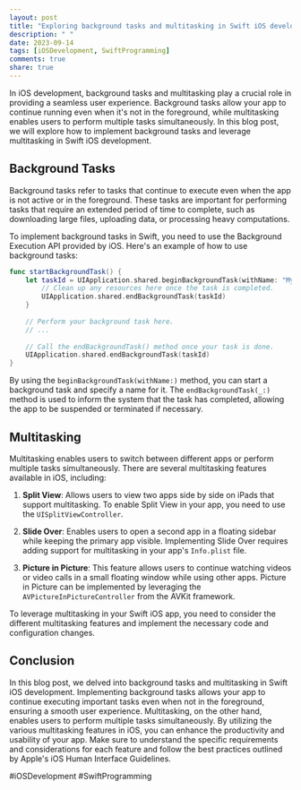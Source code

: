 ```yaml
---
layout: post
title: "Exploring background tasks and multitasking in Swift iOS development"
description: " "
date: 2023-09-14
tags: [iOSDevelopment, SwiftProgramming]
comments: true
share: true
---
```


In iOS development, background tasks and multitasking play a crucial role in providing a seamless user experience. Background tasks allow your app to continue running even when it's not in the foreground, while multitasking enables users to perform multiple tasks simultaneously. In this blog post, we will explore how to implement background tasks and leverage multitasking in Swift iOS development.

## Background Tasks

Background tasks refer to tasks that continue to execute even when the app is not active or in the foreground. These tasks are important for performing tasks that require an extended period of time to complete, such as downloading large files, uploading data, or processing heavy computations.

To implement background tasks in Swift, you need to use the Background Execution API provided by iOS. Here's an example of how to use background tasks:

```swift
func startBackgroundTask() {
    let taskId = UIApplication.shared.beginBackgroundTask(withName: "MyBackgroundTask") {
        // Clean up any resources here once the task is completed.
        UIApplication.shared.endBackgroundTask(taskId)
    }
    
    // Perform your background task here.
    // ...
    
    // Call the endBackgroundTask() method once your task is done.
    UIApplication.shared.endBackgroundTask(taskId)
}
```

By using the `beginBackgroundTask(withName:)` method, you can start a background task and specify a name for it. The `endBackgroundTask(_:)` method is used to inform the system that the task has completed, allowing the app to be suspended or terminated if necessary.

## Multitasking

Multitasking enables users to switch between different apps or perform multiple tasks simultaneously. There are several multitasking features available in iOS, including:

1. **Split View**: Allows users to view two apps side by side on iPads that support multitasking. To enable Split View in your app, you need to use the `UISplitViewController`.

2. **Slide Over**: Enables users to open a second app in a floating sidebar while keeping the primary app visible. Implementing Slide Over requires adding support for multitasking in your app's `Info.plist` file.

3. **Picture in Picture**: This feature allows users to continue watching videos or video calls in a small floating window while using other apps. Picture in Picture can be implemented by leveraging the `AVPictureInPictureController` from the AVKit framework.

To leverage multitasking in your Swift iOS app, you need to consider the different multitasking features and implement the necessary code and configuration changes.

## Conclusion

In this blog post, we delved into background tasks and multitasking in Swift iOS development. Implementing background tasks allows your app to continue executing important tasks even when not in the foreground, ensuring a smooth user experience. Multitasking, on the other hand, enables users to perform multiple tasks simultaneously. By utilizing the various multitasking features in iOS, you can enhance the productivity and usability of your app. Make sure to understand the specific requirements and considerations for each feature and follow the best practices outlined by Apple's iOS Human Interface Guidelines.

#iOSDevelopment #SwiftProgramming